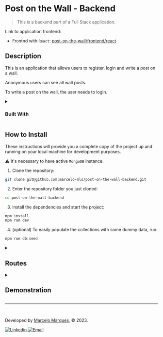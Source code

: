# Post on the Wall - Backend
> This is a backend part of a Full Stack application.

Link to application frontend:
- Frontnd with `React`: [post-on-the-wall/frontend/react](https://github.com/marcelo-mls/post-on-the-wall-frontend/tree/main)


## Description

This is an application that allows users to register, login and write a post on a wall.

Anonymous users can see all wall posts.

To write a post on the wall, the user needs to login.

<details>
  <summary>
  
  ### Built With
  </summary>
  
  For the development of this API was chosen [`Node.js V16`](https://nodejs.org/en), [`Express`](https://expressjs.com/) and [`MongoDB v6`](https://www.mongodb.com/).
  
  <!--
  <img height="60" align="left" src="https://cdn.jsdelivr.net/gh/devicons/devicon/icons/nodejs/nodejs-original.svg">
  <p align="rigth">Node</p>

  <img height="60" align="left" src="https://cdn.jsdelivr.net/gh/devicons/devicon/icons/express/express-original.svg">
  <p align="rigth">Express</p>

  <img height="45" align="left" src="https://cdn.jsdelivr.net/gh/devicons/devicon/icons/mongodb/mongodb-original.svg">
  <p align="rigth">Mongo</p>
  -->
  
  
</details>

## How to Install

These instructions will provide you a complete copy of the project up and running on your local machine for development purposes.

:warning: It's necessary to have active `MongoDB` instance.


1. Clone the repository:
```sh
git clone git@github.com:marcelo-mls/post-on-the-wall-backend.git
```

2. Enter the repository folder you just cloned:
```sh
cd post-on-the-wall-backend
```

3. Install the dependencies and start the project:
```sh
npm install
npm run dev
```

4. (optional) To easily populate the collections with some dummy data, run:
```sh
npm run db:seed
```

<details>
  <summary>
  
  ## Routes
</summary>

  You can test the API with softwares like [`Insomnia`](https://insomnia.rest/download), [`Postman`](https://www.postman.com/) or [`Thunder Client`](https://www.thunderclient.com/)

  #### Users:
  - GET: `'/user'` lists all users.
  - POST: `'/auth/user'` get a user by email. Auth token required.
  - POST: `'/user'` create a new user.
  - DELETE: `'/user/:id'` delete a user.

  #### Posts:
  - GET: `'/posts'` lists all posts.
  - POST: `'/posts'` create a new post. Auth token required.
  - DELETE: `'/posts/:id'` delete a user. Auth token required.
</details>

<details>
  <summary>
  
  ## Demonstration
  </summary>

  :warning: To have this view it is necessary to install and run the [frontend](https://github.com/marcelo-mls/post-on-the-wall-frontend/tree/main)
  
  - #### Guest view
  ![Guest view](https://user-images.githubusercontent.com/102492818/226949985-6ce05fd8-0dc7-494a-97c9-21d841132d40.png)

  - #### Login/Signup
  https://user-images.githubusercontent.com/102492818/226954914-a61bbcb8-246a-40d8-b18f-c26d79b9c572.mp4

  - #### Authed user view
  https://user-images.githubusercontent.com/102492818/226956434-7454fd2b-f9fc-46ee-9fc7-611a54b9b314.mp4
</details>

---

<br />

Developed by [Marcelo Marques](https://www.linkedin.com/in/marcelo-mls/), © 2023.

<div>
  <a href = "https://www.linkedin.com/in/marcelo-mls/">
    <img src="https://img.shields.io/badge/LinkedIn-0077B5?style=for-the-badge&logo=linkedin&logoColor=white" alt="Linkedin" />
  </a>
  <a href="mailto:marcelo-mls@hotmail.com" target="_blank">
    <img src="https://img.shields.io/badge/Hotmail-0077B5?style=for-the-badge&logo=gmail&logoColor=white" alt="Email" />
  </a>
</div>



